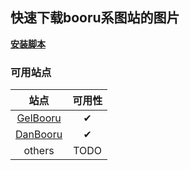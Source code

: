## 快速下载booru系图站的图片  

**[安装脚本](https://github.com/chanvstone/tampermonkey_script_booru/raw/main/src/script/booru.user.js)**  

### 可用站点  

|站点|可用性|  
|:---:|:---:|  
|[GelBooru](https://gelbooru.com/)|&#10004;|  
|[DanBooru](https://danbooru.donmai.us/)|&#10004;|  
|others|TODO|  

